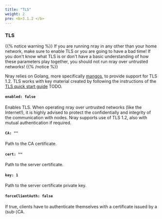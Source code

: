 ```yaml
---
title: "TLS"
weight: 2
pre: <b>3.1.2 </b>
---
```


### TLS

{{% notice warning %}}
If you are running nray in any other than your home network, make sure to enable TLS or you are going to have a bad time! If you don't know what TLS is or don't have a basic understanding of how these parameters play together, you should not run nray over untrusted networks!
{{% /notice %}}

Nray relies on Golang, more specifically [mangos](https://github.com/nanomsg/mangos), to provide support for TLS 1.2. TLS works with key material created by following the instructions of the [TLS quick start guide](../guides/tls-quick-start) TODO.


#### `enabled: false`

Enables TLS. 
When operating nray over untrusted networks (like the Internet!), it is highly advised to protect the confidentially and integrity of the communication with nodes.
Nray supports use of TLS 1.2, also with mutual authentication if required.

#### `CA: ""`

Path to the CA certificate.

#### `cert: ""`

Path to the server certificate.

#### `key: 1`

Path to the server certificate private key.

#### `forceClientAuth: false`

If true, clients have to authenticate themselves with a certificate issued by a (sub-)CA. 